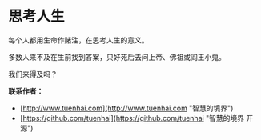 # 思考人生

每个人都用生命作赌注，在思考人生的意义。

多数人来不及在生前找到答案，只好死后去问上帝、佛祖或阎王小鬼。

我们来得及吗？

**联系作者：**
* [http://www.tuenhai.com](http://www.tuenhai.com "智慧的境界")
* [https://github.com/tuenhai](https://github.com/tuenhai "智慧的境界 开源")